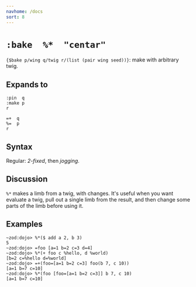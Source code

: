 ```yaml
---
navhome: /docs
sort: 8
---
```


# `:bake  %*  "centar"`

`{$bake p/wing q/twig r/(list (pair wing seed))}`: make
with arbitrary twig.

## Expands to

```
:pin  q
:make p
r
```

```
=+  q
%=  p
r
```

## Syntax

Regular: *2-fixed*, then *jogging*.

## Discussion

`%*` makes a limb from a twig, with changes. It's useful when you want
evaluate a twig, pull out a single limb from the result,
and then change some parts of the limb before using it.

## Examples

```
~zod:dojo> %*($ add a 2, b 3)
5
~zod:dojo> =foo [a=1 b=2 c=3 d=4]
~zod:dojo> %*(+ foo c %hello, d %world)
[b=2 c=%hello d=%world]
~zod:dojo> =+(foo=[a=1 b=2 c=3] foo(b 7, c 10))
[a=1 b=7 c=10]
~zod:dojo> %*(foo [foo=[a=1 b=2 c=3]] b 7, c 10)
[a=1 b=7 c=10]
```
